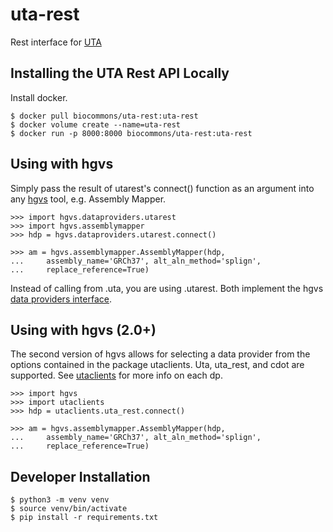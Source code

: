 # uta-rest

Rest interface for [UTA](https://github.com/biocommons/uta) 

 ## Installing the UTA Rest API Locally

Install docker.

    $ docker pull biocommons/uta-rest:uta-rest
    $ docker volume create --name=uta-rest
    $ docker run -p 8000:8000 biocommons/uta-rest:uta-rest

## Using with hgvs

Simply pass the result of utarest's connect() function as an argument into any [hgvs](https://github.com/biocommons/hgvs) tool, e.g. Assembly Mapper.


    >>> import hgvs.dataproviders.utarest
    >>> import hgvs.assemblymapper
    >>> hdp = hgvs.dataproviders.utarest.connect()

    >>> am = hgvs.assemblymapper.AssemblyMapper(hdp, 
    ...     assembly_name='GRCh37', alt_aln_method='splign',
    ...     replace_reference=True)
Instead of calling from .uta, you are using .utarest. Both implement the hgvs [data providers interface](https://github.com/biocommons/hgvs/blob/main/src/hgvs/dataproviders/interface.py).

## Using with hgvs (2.0+)

The second version of hgvs allows for selecting a data provider from the options contained in the package utaclients. Uta, uta_rest, and cdot are supported. See [utaclients](https://github.com/ccaitlingo/uta-clients) for more info on each dp.

    >>> import hgvs
    >>> import utaclients
    >>> hdp = utaclients.uta_rest.connect()

    >>> am = hgvs.assemblymapper.AssemblyMapper(hdp, 
    ...     assembly_name='GRCh37', alt_aln_method='splign',
    ...     replace_reference=True)

## Developer Installation

    $ python3 -m venv venv
    $ source venv/bin/activate
    $ pip install -r requirements.txt